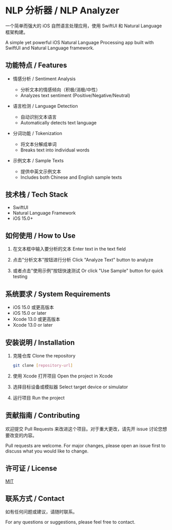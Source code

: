 # NLP 分析器 / NLP Analyzer

一个简单而强大的 iOS 自然语言处理应用，使用 SwiftUI 和 Natural Language 框架构建。

A simple yet powerful iOS Natural Language Processing app built with SwiftUI and Natural Language framework.

## 功能特点 / Features

- 情感分析 / Sentiment Analysis
  - 分析文本的情感倾向（积极/消极/中性）
  - Analyzes text sentiment (Positive/Negative/Neutral)

- 语言检测 / Language Detection
  - 自动识别文本语言
  - Automatically detects text language

- 分词功能 / Tokenization
  - 将文本分解成单词
  - Breaks text into individual words

- 示例文本 / Sample Texts
  - 提供中英文示例文本
  - Includes both Chinese and English sample texts

## 技术栈 / Tech Stack

- SwiftUI
- Natural Language Framework
- iOS 15.0+

## 如何使用 / How to Use

1. 在文本框中输入要分析的文本
   Enter text in the text field

2. 点击"分析文本"按钮进行分析
   Click "Analyze Text" button to analyze

3. 或者点击"使用示例"按钮快速测试
   Or click "Use Sample" button for quick testing

## 系统要求 / System Requirements

- iOS 15.0 或更高版本
- iOS 15.0 or later
- Xcode 13.0 或更高版本
- Xcode 13.0 or later

## 安装说明 / Installation

1. 克隆仓库
   Clone the repository
   ```bash
   git clone [repository-url]
   ```

2. 使用 Xcode 打开项目
   Open the project in Xcode

3. 选择目标设备或模拟器
   Select target device or simulator

4. 运行项目
   Run the project

## 贡献指南 / Contributing

欢迎提交 Pull Requests 来改进这个项目。对于重大更改，请先开 issue 讨论您想要改变的内容。

Pull requests are welcome. For major changes, please open an issue first to discuss what you would like to change.

## 许可证 / License

[MIT](https://choosealicense.com/licenses/mit/)

## 联系方式 / Contact

如有任何问题或建议，请随时联系。

For any questions or suggestions, please feel free to contact. 